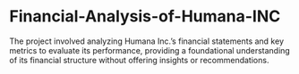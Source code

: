 # Financial-Analysis-of-Humana-INC
The project involved analyzing Humana Inc.’s financial statements and key metrics to evaluate its performance, providing a foundational understanding of its financial structure without offering insights or recommendations.
